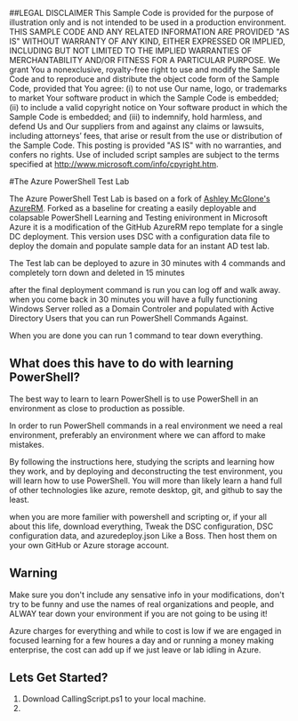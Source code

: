 

##LEGAL DISCLAIMER This Sample Code is provided for the purpose of illustration only and is not intended to be used in a production environment. THIS SAMPLE CODE AND ANY RELATED INFORMATION ARE PROVIDED "AS IS" WITHOUT WARRANTY OF ANY KIND, EITHER EXPRESSED OR IMPLIED, INCLUDING BUT NOT LIMITED TO THE IMPLIED WARRANTIES OF MERCHANTABILITY AND/OR FITNESS FOR A PARTICULAR PURPOSE. We grant You a nonexclusive, royalty-free right to use and modify the Sample Code and to reproduce and distribute the object code form of the Sample Code, provided that You agree: (i) to not use Our name, logo, or trademarks to market Your software product in which the Sample Code is embedded; (ii) to include a valid copyright notice on Your software product in which the Sample Code is embedded; and (iii) to indemnify, hold harmless, and defend Us and Our suppliers from and against any claims or lawsuits, including attorneys’ fees, that arise or result from the use or distribution of the Sample Code.
This posting is provided "AS IS" with no warranties, and confers no rights. Use of included script samples are subject to the terms specified at http://www.microsoft.com/info/cpyright.htm.


#The Azure PowerShell Test Lab

The Azure PowerShell Test Lab is based on a fork of [Ashley McGlone's](https://github.com/GoateePFE) [AzureRM](https://github.com/GoateePFE/AzureRM). Forked as a baseline for creating a easily deployable and colapsable PowerShell Learning and Testing enivironment in Microsoft Azure it is a modification of the GitHub AzureRM repo template for a single DC deployment. This version uses DSC with a configuration data file to deploy the domain and populate sample data for an instant AD test lab.

The Test lab can be deployed to azure in 30 minutes with 4 commands and completely torn down and deleted in 15 minutes

after the final deployment command is run you can log off and walk away. when you come back in 30 minutes you will have a fully functioning Windows Server rolled as a Domain Controler and populated with Active Directory Users that you can run PowerShell Commands Against.

When you are done you can run 1 command to tear down everything. 

## What does this have to do with learning PowerShell?

The best way to learn to learn PowerShell is to use PowerShell in an environment as close to production as possible. 

In order to run PowerShell commands in a real environment we need a real environment, preferably an environment where we can afford to make mistakes. 

By following the instructions here, studying the scripts and learning how they work, and by deploying and deconstructing the test environment, you will learn how to use PowerShell.  You will more than likely learn a hand full of other technologies like azure, remote desktop, git, and github to say the least. 

when you are more familier with powershell and scripting or, if your all about this life, download everything, Tweak the DSC configuration, DSC configuration data, and azuredeploy.json Like a Boss. Then host them on your own GitHub or Azure storage account.

## Warning
Make sure you don't include any sensative info in your modifications, don't try to be funny and use the names of real organizations and people, and ALWAY tear down your environment if you are not going to be using it!  

Azure charges for everything and while to cost is low if we are engaged in focused learning for a few houres a day and or running a money making enterprise, the cost can add up if we just leave or lab idling in Azure. 

## Lets Get Started? 
1. Download CallingScript.ps1 to your local machine.
2. 